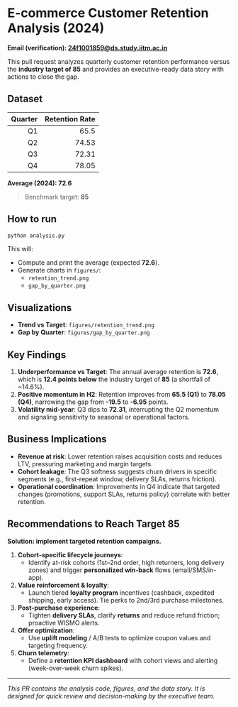 # E-commerce Customer Retention Analysis (2024)

**Email (verification): 24f1001859@ds.study.iitm.ac.in**

This pull request analyzes quarterly customer retention performance versus the **industry target of 85** and provides an executive-ready data story with actions to close the gap.

## Dataset

| Quarter | Retention Rate |
|--------:|----------------:|
| Q1      | 65.5            |
| Q2      | 74.53           |
| Q3      | 72.31           |
| Q4      | 78.05           |

**Average (2024): 72.6**

> Benchmark target: **85**

## How to run

```bash
python analysis.py
```

This will:
- Compute and print the average (expected **72.6**).
- Generate charts in `figures/`:
  - `retention_trend.png`
  - `gap_by_quarter.png`

## Visualizations

- **Trend vs Target**: `figures/retention_trend.png`  
- **Gap by Quarter**: `figures/gap_by_quarter.png`

## Key Findings

1. **Underperformance vs Target**: The annual average retention is **72.6**, which is **12.4 points below** the industry target of **85** (a shortfall of ~14.6%).  
2. **Positive momentum in H2**: Retention improves from **65.5 (Q1)** to **78.05 (Q4)**, narrowing the gap from **-19.5** to **-6.95** points.  
3. **Volatility mid-year**: Q3 dips to **72.31**, interrupting the Q2 momentum and signaling sensitivity to seasonal or operational factors.

## Business Implications

- **Revenue at risk**: Lower retention raises acquisition costs and reduces LTV, pressuring marketing and margin targets.  
- **Cohort leakage**: The Q3 softness suggests churn drivers in specific segments (e.g., first-repeat window, delivery SLAs, returns friction).  
- **Operational coordination**: Improvements in Q4 indicate that targeted changes (promotions, support SLAs, returns policy) correlate with better retention.

## Recommendations to Reach Target 85

**Solution: implement targeted retention campaigns.**

1. **Cohort-specific lifecycle journeys**:  
   - Identify at-risk cohorts (1st–2nd order, high returners, long delivery zones) and trigger **personalized win-back** flows (email/SMS/in-app).  
2. **Value reinforcement & loyalty**:  
   - Launch tiered **loyalty program** incentives (cashback, expedited shipping, early access). Tie perks to 2nd/3rd purchase milestones.  
3. **Post-purchase experience**:  
   - Tighten **delivery SLAs**, clarify **returns** and reduce refund friction; proactive WISMO alerts.  
4. **Offer optimization**:  
   - Use **uplift modeling** / A/B tests to optimize coupon values and targeting frequency.  
5. **Churn telemetry**:  
   - Define a **retention KPI dashboard** with cohort views and alerting (week-over-week churn spikes).

---

_This PR contains the analysis code, figures, and the data story. It is designed for quick review and decision-making by the executive team._
